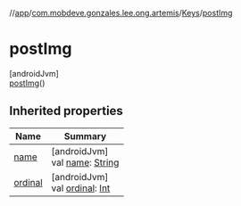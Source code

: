 //[app](../../../../index.md)/[com.mobdeve.gonzales.lee.ong.artemis](../../index.md)/[Keys](../index.md)/[postImg](index.md)

# postImg

[androidJvm]\
[postImg](index.md)()

## Inherited properties

| Name | Summary |
|---|---|
| [name](name.md) | [androidJvm]<br>val [name](name.md): [String](https://kotlinlang.org/api/latest/jvm/stdlib/kotlin/-string/index.html) |
| [ordinal](ordinal.md) | [androidJvm]<br>val [ordinal](ordinal.md): [Int](https://kotlinlang.org/api/latest/jvm/stdlib/kotlin/-int/index.html) |
